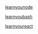 [learnyounode](node/basic/comments.md)

[learnyoubash](node/bash/comments.md)

[learnyoureact](node/react/comments.md)
